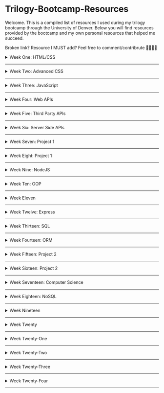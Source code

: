 # Trilogy-Bootcamp-Resources
Welcome. This is a compiled list of resources I used during my trilogy bootcamp through the University of Denver. Below you will find resources provided by the bootcamp and my own personal resources that helped me succeed.

Broken link? Resource I MUST add? Feel free to comment/contribrute 💖👩🏻‍💻

<details closed>
 <summary>Week One: HTML/CSS</summary>
  
ENTER STUFF HERE
 
 <details closed>
 <summary> Homework Resources</summary>
  
[Horiseon Accessibility Project](https://github.com/laurelthorburn/Horiseon-Accessibility-Project)
  
 </details>
 
</details>

<hr>

<details closed>
 <summary>Week Two: Advanced CSS</summary>
  
 ENTER STUFF HERE
 
 <details closed>
 <summary> Homework Resources</summary>
[Professional Portfolio](https://github.com/laurelthorburn/LaurelThorburnPortfolio)
  [Horiseon Accessibility Project](https://github.com/laurelthorburn/Horiseon-Accessibility-Project)

 </details>
</details>
<hr>

<details closed>
 <summary>Week Three: JavaScript</summary>
  
 ENTER STUFF HERE
 
 <details closed>
 <summary> Homework Resources</summary>
 Laurel's Homework:
  
 </details>
</details>
<hr>

<details closed>
 <summary>Week Four: Web APIs</summary>
  
  
 ENTER STUFF HERE
 
 <details closed>
 <summary> Homework Resources</summary>
 Laurel's Homework:
  
 </details>
 <hr>

</details>
<hr>

<details closed>
 <summary>Week Five: Third Party APIs</summary>
  
  
 ENTER STUFF HERE
 
 <details closed>
 <summary> Homework Resources</summary>
 Laurel's Homework:
  
 </details>
</details>
<hr>

<details closed>
 <summary>Week Six: Server Side APIs</summary>
  
  
 ENTER STUFF HERE
 
 <details closed>
 <summary> Homework Resources</summary>
 Laurel's Homework:
  
 </details>
</details>
<hr>

<details closed>
 <summary>Week Seven: Project 1</summary>
  
  
 ENTER STUFF HERE
 
 <details closed>
 <summary> Homework Resources</summary>
 Laurel's Homework:
  
 </details>
</details>
<hr>

<details closed>
 <summary>Week Eight: Project 1</summary>
  
  
 ENTER STUFF HERE
 
 <details closed>
 <summary> Homework Resources</summary>
 Laurel's Homework:
  
 </details>
</details>
<hr>

<details closed>
 <summary>Week Nine: NodeJS</summary>
  
  
 ENTER STUFF HERE
 
 <details closed>
 <summary> Homework Resources</summary>
 Laurel's Homework:
  
 </details>
</details>
<hr>

<details closed>
 <summary>Week Ten: OOP</summary>
  
  
 ENTER STUFF HERE
 
 <details closed>
 <summary> Homework Resources</summary>
 Laurel's Homework:
  
 </details>
</details>
<hr>

<details closed>
 <summary>Week Eleven</summary>
  
  
 ENTER STUFF HERE
 
 <details closed>
 <summary> Homework Resources</summary>
 Laurel's Homework:
  
 </details>
</details>
<hr>

<details closed>
 <summary>Week Twelve: Express</summary>
  
  
 ENTER STUFF HERE
 
 <details closed>
 <summary> Homework Resources</summary>
 Laurel's Homework:
  
 </details>
</details>
<hr>

<details closed>
 <summary>Week Thirteen: SQL</summary>
  
  
 ENTER STUFF HERE
 
 <details closed>
 <summary> Homework Resources</summary>
 Laurel's Homework:
  
 </details>
</details>
<hr>

<details closed>
 <summary>Week Fourteen: ORM</summary>
  
  
 ENTER STUFF HERE
 
 <details closed>
 <summary> Homework Resources</summary>
 Laurel's Homework:
  
 </details>
</details>
<hr>

<details closed>
 <summary>Week Fifteen: Project 2</summary>
  
  
 ENTER STUFF HERE
 
 <details closed>
 <summary> Homework Resources</summary>
 Laurel's Homework:
  
 </details>
</details>
<hr>

<details closed>
 <summary>Week Sixteen: Project 2</summary>
  
 ENTER STUFF HERE
 
 <details closed>
 <summary> Homework Resources</summary>
 Laurel's Homework:
  
 </details>
</details>
<hr>

<details closed>
 <summary>Week Seventeen: Computer Science</summary>
  
  
 ENTER STUFF HERE
 
 <details closed>
 <summary> Homework Resources</summary>
 Laurel's Homework:
  
 </details>
</details>
<hr>

<details closed>
 <summary>Week Eighteen: NoSQL</summary>
  
 ENTER STUFF HERE
 
 <details closed>
 <summary> Homework Resources</summary>
 Laurel's Homework:
  
 </details>
</details>
<hr>

<details closed>
 <summary>Week Nineteen</summary>
  
  
 ENTER STUFF HERE
 
 <details closed>
 <summary> Homework Resources</summary>
 Laurel's Homework:
  
 </details>
</details>
<hr>

<details closed>
 <summary>Week Twenty</summary>
  
  
 ENTER STUFF HERE
 
 <details closed>
 <summary> Homework Resources</summary>
 Laurel's Homework:
  
 </details>
</details>
<hr>

<details closed>
 <summary>Week Twenty-One</summary>
  
  
 ENTER STUFF HERE
 
 <details closed>
 <summary> Homework Resources</summary>
 Laurel's Homework:
  
 </details>
</details>
<hr>

<details closed>
 <summary>Week Twenty-Two</summary>
  
 ENTER STUFF HERE
 
 <details closed>
 <summary> Homework Resources</summary>
 Laurel's Homework:
  
 </details>
</details>
<hr>

<details closed>
 <summary>Week Twenty-Three</summary>
  
  
 ENTER STUFF HERE
 
 <details closed>
 <summary> Homework Resources</summary>
 Laurel's Homework:
  
 </details>
</details>
<hr>

<details closed>
 <summary>Week Twenty-Four</summary>
  
 ENTER STUFF HERE
 
 <details closed>
 <summary> Homework Resources</summary>
 Laurel's Homework:
  
 </details>
</details>
<hr>
